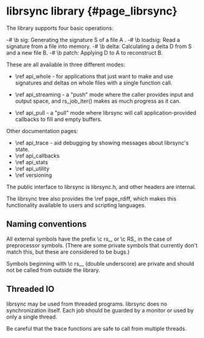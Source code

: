 # librsync library {#page_librsync}

The library supports four basic operations:

-# \b sig: Generating the signature S of a file A .
-# \b loadsig: Read a signature from a file into memory.
-# \b delta: Calculating a delta D from S and a new file B.
-# \b patch: Applying D to A to reconstruct B.

These are all available in three different modes:

- \ref api_whole - for applications that just
  want to make and use signatures and deltas on whole files
  with a single function call.
  
- \ref api_streaming - a "push" mode where the caller provides input and
  output space, and rs_job_iter() makes as much progress as it can.
  
- \ref api_pull - a "pull" mode where librsync will call application-provided
  callbacks to fill and empty buffers.
  
Other documentation pages:

- \ref api_trace - aid debugging by showing messages about librsync's state.
- \ref api_callbacks
- \ref api_stats
- \ref api_utility
- \ref versioning

The public interface to librsync is librsync.h, and other headers are internal.

The librsync tree also provides the \ref page_rdiff, which makes this
functionality available to users and scripting languages.

## Naming conventions

All external symbols have the prefix \c rs_, or
\c RS_ in the case of preprocessor symbols.
(There are some private symbols that currently don't match this, but these
are considered to be bugs.)

Symbols beginning with \c rs__ (double underscore) are private and should
not be called from outside the library.

## Threaded IO

librsync may be used from threaded programs. librsync does no
synchronization itself. Each job should be guarded by a monitor or used
by only a single thread.

Be careful that the trace functions are safe to call from multiple threads.
